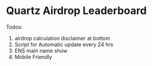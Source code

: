 # Quartz Airdrop Leaderboard

Todos:

1. airdrop calculation disclaimer at bottom
2. Script for Automatic update every 24 hrs
3. ENS main name show
4. Mobile Friendly
